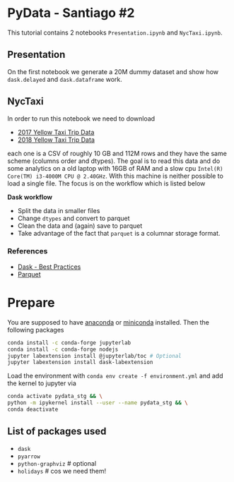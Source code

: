 # PyData - Santiago #2

This tutorial contains 2 notebooks `Presentation.ipynb` and `NycTaxi.ipynb`.

## Presentation 
On the first notebook we generate a 20M dummy dataset and show how `dask.delayed` and `dask.dataframe` work.

## NycTaxi
In order to run this notebook we need to download 
* [2017 Yellow Taxi Trip Data](https://data.cityofnewyork.us/Transportation/2017-Yellow-Taxi-Trip-Data/biws-g3hs)
* [2018 Yellow Taxi Trip Data](https://data.cityofnewyork.us/Transportation/2018-Yellow-Taxi-Trip-Data/t29m-gskq)

each one is a CSV of roughly 10 GB and 112M rows and they have the same scheme (columns order and dtypes). The goal is to read this data and do some analytics on a old laptop with 16GB of RAM and a slow cpu `Intel(R) Core(TM) i3-4000M CPU @ 2.40GHz`. With this machine is neither possible to load a single file. The focus is on the workflow which is listed below

**Dask workflow**
* Split the data in smaller files
* Change `dtypes` and convert to parquet
* Clean the data and (again) save to parquet
* Take advantage of the fact that `parquet` is a columnar storage format.

### References
* [Dask - Best Practices](https://docs.dask.org/en/latest/best-practices.html)
* [Parquet](https://parquet.apache.org/)

# Prepare

You are supposed to have [anaconda](https://docs.anaconda.com/anaconda/install/) or [miniconda](https://docs.conda.io/en/latest/miniconda.html) installed. Then the following packages

```bash
conda install -c conda-forge jupyterlab
conda install -c conda-forge nodejs 
jupyter labextension install @jupyterlab/toc # Optional
jupyter labextension install dask-labextension
```
Load the environment with `conda env create -f environment.yml` and add the kernel to jupyter via
```bash
conda activate pydata_stg && \
python -m ipykernel install --user --name pydata_stg && \
conda deactivate
```

## List of packages used

* `dask`
* `pyarrow`
* `python-graphviz` # optional
* `holidays` # cos we need them!
